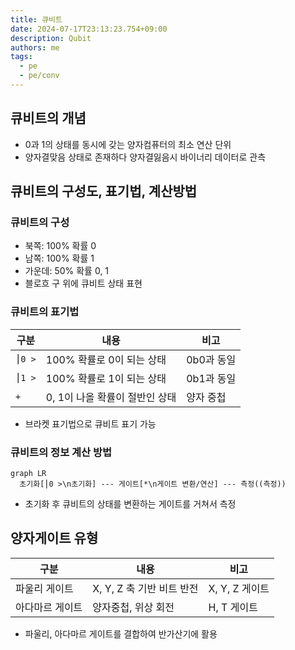 ```yaml
---
title: 큐비트
date: 2024-07-17T23:13:23.754+09:00
description: Qubit
authors: me
tags: 
  - pe
  - pe/conv 
---
```


## 큐비트의 개념

- 0과 1의 상태를 동시에 갖는 양자컴퓨터의 최소 연산 단위
- 양자결맞음 상태로 존재하다 양자결잃음시 바이너리 데이터로 관측

## 큐비트의 구성도, 표기법, 계산방법

### 큐비트의 구성

- 북쪽: 100% 확률 0
- 남쪽: 100% 확률 1
- 가운데: 50% 확률 0, 1
- 블로흐 구 위에 큐비트 상태 표현

### 큐비트의 표기법

| 구분 | 내용 | 비고 |
| --- | --- | --- |
| `⎮0 >` | 100% 확률로 0이 되는 상태 | 0b0과 동일 |
| `⎮1 >` | 100% 확률로 1이 되는 상태 | 0b1과 동일 |
| `+` | 0, 1이 나올 확률이 절반인 상태 | 양자 중첩 |

- 브라켓 표기법으로 큐비트 표기 가능

### 큐비트의 정보 계산 방법

```mermaid
graph LR
  초기화[⎮0 >\n초기화] --- 게이트[*\n게이트 변환/연산] --- 측정((측정))
```

- 초기화 후 큐비트의 상태를 변환하는 게이트를 거쳐서 측정

## 양자게이트 유형

| 구분 | 내용 | 비고 |
| --- | --- | --- |
| 파울리 게이트 | X, Y, Z 축 기반 비트 반전 | X, Y, Z 게이트 |
| 아다마르 게이트 | 양자중첩, 위상 회전 | H, T 게이트 |

- 파울리, 아다마르 게이트를 결합하여 반가산기에 활용
